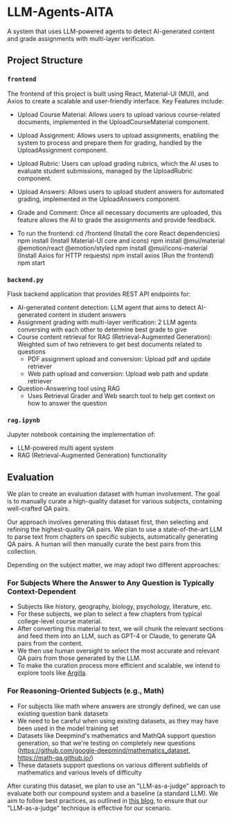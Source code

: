 # LLM-Agents-AITA

A system that uses LLM-powered agents to detect AI-generated content and grade assignments with multi-layer verification.

## Project Structure

### `frontend`
The frontend of this project is built using React, Material-UI (MUI), and Axios to create a scalable and user-friendly interface.
Key Features include:
- Upload Course Material: Allows users to upload various course-related documents, implemented in the UploadCourseMaterial component.
- Upload Assignment: Allows users to upload assignments, enabling the system to process and prepare them for grading, handled by the UploadAssignment component.
- Upload Rubric: Users can upload grading rubrics, which the AI uses to evaluate student submissions, managed by the UploadRubric component.
- Upload Answers: Allows users to upload student answers for automated grading, implemented in the UploadAnswers component.
- Grade and Comment: Once all necessary documents are uploaded, this feature allows the AI to grade the assignments and provide feedback.

- To run the frontend:
cd /frontend
(Install the core React dependencies)
npm install
(Install Material-UI core and icons)
npm install @mui/material @emotion/react @emotion/styled
npm install @mui/icons-material
(Install Axios for HTTP requests)
npm install axios
(Run the frontend)
npm start


### `backend.py`
Flask backend application that provides REST API endpoints for:
- AI-generated content detection: LLM agent that aims to detect AI-generated content in student answers
- Assignment grading with multi-layer verification: 2 LLM agents conversing with each other to determine best grade to give
- Course content retrieval for RAG (Retrieval-Augmented Generation): Weighted sum of two retrievers to get best documents related to questions
    - PDF assignment upload and conversion:  Upload pdf and update retriever
    - Web path upload and conversion: Upload web path and update retriever
- Question-Answering tool using RAG
    - Uses Retrieval Grader and Web search tool to help get context on how to answer the question

### `rag.ipynb`
Jupyter notebook containing the implementation of:
- LLM-powered multi agent system
- RAG (Retrieval-Augmented Generation) functionality

## Evaluation
We plan to create an evaluation dataset with human involvement. The goal is to manually curate a high-quality dataset for various subjects, containing well-crafted QA pairs.

Our approach involves generating this dataset first, then selecting and refining the highest-quality QA pairs. We plan to use a state-of-the-art LLM to parse text from chapters on specific subjects, automatically generating QA pairs. A human will then manually curate the best pairs from this collection.

Depending on the subject matter, we may adopt two different approaches:

### For Subjects Where the Answer to Any Question is Typically Context-Dependent
- Subjects like history, geography, biology, psychology, literature, etc.
- For these subjects, we plan to select a few chapters from typical college-level course material.
- After converting this material to text, we will chunk the relevant sections and feed them into an LLM, such as GPT-4 or Claude, to generate QA pairs from the content.
- We then use human oversight to select the most accurate and relevant QA pairs from those generated by the LLM.
- To make the curation process more efficient and scalable, we intend to explore tools like [Argilla](https://github.com/argilla-io/argilla).

### For Reasoning-Oriented Subjects (e.g., Math) 
- For subjects like math where answers are strongly defined, we can use existing question bank datasets
- We need to be careful when using existing datasets, as they may have been used in the model training set
- Datasets like Deepmind's mathematics and MathQA support question generation, so that we're testing on completely new questions (https://github.com/google-deepmind/mathematics_dataset, https://math-qa.github.io/)
- These datasets support questions on various different subfields of mathematics and various levels of difficulty

After curating this dataset, we plan to use an "LLM-as-a-judge" approach to evaluate both our compound system and a baseline (a standard LLM). We aim to follow best practices, as outlined in [this blog](https://hamel.dev/blog/posts/llm-judge/), to ensure that our "LLM-as-a-judge" technique is effective for our scenario.
